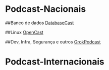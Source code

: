 # Podcast-Nacionais
##Banco de dados
[DatabaseCast](http://databasecast.com.br/wp/)

##Linux
[OpenCast](http://tecnologiaaberta.com.br/category/opencast/)

##Dev, Infra, Segurança e outros
[GrokPodcast](http://www.grokpodcast.com/)
# Podcast-Internacionais

